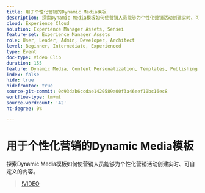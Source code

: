 ```yaml
---
title: 用于个性化营销的Dynamic Media模板
description: 探索Dynamic Media模板如何使营销人员能够为个性化营销活动创建实时、可自定义的内容。
cloud: Experience Cloud
solution: Experience Manager Assets, Sensei
feature-set: Experience Manager Assets
role: User, Leader, Admin, Developer, Architect
level: Beginner, Intermediate, Experienced
type: Event
doc-type: Video Clip
duration: 155
feature: Dynamic Media, Content Personalization, Templates, Publishing
index: false
hide: true
hidefromtoc: true
source-git-commit: 0d93dab6ccdae1420589a00f3a46eef10bc16ec8
workflow-type: tm+mt
source-wordcount: '42'
ht-degree: 0%

---
```



# 用于个性化营销的Dynamic Media模板

探索Dynamic Media模板如何使营销人员能够为个性化营销活动创建实时、可自定义的内容。

>[!VIDEO](https://video.tv.adobe.com/v/3459241/?learn=on&enablevpops)
